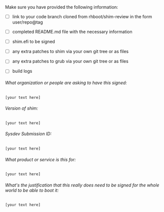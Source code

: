 Make sure you have provided the following information:

 - [ ] link to your code branch cloned from rhboot/shim-review in the form user/repo@tag
 - [ ] completed README.md file with the necessary information
 - [ ] shim.efi to be signed
 - [ ] any extra patches to shim via your own git tree or as files
 - [ ] any extra patches to grub via your own git tree or as files
 - [ ] build logs


###### What organization or people are asking to have this signed:
`[your text here]`

###### Version of shim:
`[your text here]`

###### Sysdev Submission ID:
`[your text here]`

###### What product or service is this for:
`[your text here]`

###### What's the justification that this really does need to be signed for the whole world to be able to boot it:
`[your text here]`
